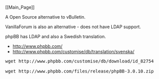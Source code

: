 [[Main_Page]]

A Open Source alternative to vBulletin.

VanillaForum is also an alternative - does not have LDAP support.

phpBB has LDAP and also a Swedish translation.

* http://www.phpbb.com/
* http://www.phpbb.com/customise/db/translation/svenska/


<pre>
wget http://www.phpbb.com/customise/db/download/id_82754

wget http://www.phpbb.com/files/release/phpBB-3.0.10.zip


</pre>
